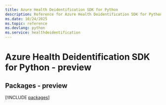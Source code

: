 ```yaml
---
title: Azure Health Deidentification SDK for Python
description: Reference for Azure Health Deidentification SDK for Python
ms.date: 10/24/2025
ms.topic: reference
ms.devlang: python
ms.service: healthdeidentification
---
```

# Azure Health Deidentification SDK for Python - preview
## Packages - preview
[!INCLUDE [packages](health-deidentification-index.md)]